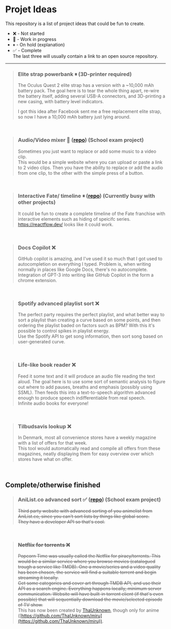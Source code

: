 
# Projet Ideas  
This repository is a list of project ideas that could be fun to create.  
 - ❌ - Not started  
 - 🚧 - Work in progress  
 - ⏸ - On hold (explanation)  
 - ✅ - Complete  
The last three will usually contain a link to an open source repository.
  
---
  
> ### Elite strap powerbank ⏸ (3D-printer required)  
> The Oculus Quest 2 elite strap has a version with a ~10,000 mAh battery pack. The goal here is to tear the whole thing apart, re-wire the battery itself, adding several USB-A connectors, and 3D-printing a new casing, with battery level indicators.  
>   
> I got this idea after Facebook sent me a free replacement elite strap, so now I have a 10,000 mAh battery just lying around.  
  
  <br/>
  
> ### Audio/Video mixer 🚧 ([repo](https://github.com/TheColorman/audio-replacer)) (School exam project)  
> Sometimes you just want to replace or add some music to a video clip.  
> This would be a simple website where you can upload or paste a link to 2 video clips. Then you have the ability to replace or add the audio from one clip, to the other with the simple press of a button. 
  
  <br/>
  
> ### Interactive Fate/ timeline ⏸ ([repo](https://github.com/TheColorman/Fate-Timeline)) (Currently busy with other projects)  
> It could be fun to create a complete timeline of the Fate franchise with interactive elements such as hiding of speicifc series.  
> https://reactflow.dev/ looks like it could work.  
  
  <br/>
  
> ### Docs Copilot ❌  
> GitHub copilot is amazing, and I've used it so much that I got used to autocompletion on everything I typed. Problem is, when writing normally in places like Google Docs, there's no autocomplete.  
> Integration of GPT-3 into writing like GitHub Copilot in the form a chrome extension.  
  
  <br/>  
  
> ### Spotify advanced playlist sort ❌  
> The perfect party requires the perfect playlist, and what better way to sort a playlist than creating a curve based on some points, and then ordering the playlist baded on factors such as BPM? With this it's possible to control spikes in playlist energy.    
> Use the Spotify API to get song information, then sort song based on user-generated curve.  
  
  <br/>

> ### Life-like book reader ❌  
> Feed it some text and it will produce an audio file reading the text aloud. The goal here is to use some sort of semantic analysis to figure out where to add pauses, breaths and emphasis (possibly using SSML). Then feeds this into a text-to-speech algorithm advanced enough to produce speech indifferentiable from real speech.  
> Infinite audio books for everyone!  
  
  <br/>
  
> ### Tilbudsavis lookup ❌  
> In Denmark, most all convenience stores have a weekly magazine with a list of offers for that week.  
> This tool would automatically read and compile all offers from these magazines, neatly displaying them for easy overview over which stores have what on offer.  
  
  <br/>  
  
## Complete/otherwise finished  

> ### AniList.co advanced sort ✅ ([repo](https://github.com/TheColorman/ani-improver)) (School exam project)  
> ~~Third party website with advanced sorting of you animelist from AniList.co, since you can't sort lists by things like global score.  
> They have a developer API so that's cool.~~  
  
  <br/>
  
> ### ~~Netflix for torrents ❌~~  
> ~~Popcorn Time was usually called the Netflix for piracy/torrents. This would be a similar service where you browse movies (catalogued trough a service like TMDB). One a movie/series and a video quality has been chosen, the service will find a suitable torrent and begin streaming it locally.~~  
> ~~Get some categories and cover art through TMDB API, and use their API as a search engine. Everything happens locally, minimum server communication. Website will have built-in torrent client (if that's even possible) that will sequentially download the movie/selected episode of TV show.~~  
> This has now been created by [ThaUnknown](https://github.com/ThaUnknown), though only for anime ([https://github.com/ThaUnknown/miru](https://github.com/ThaUnknown/miru)).  
  
  <br/>
  
